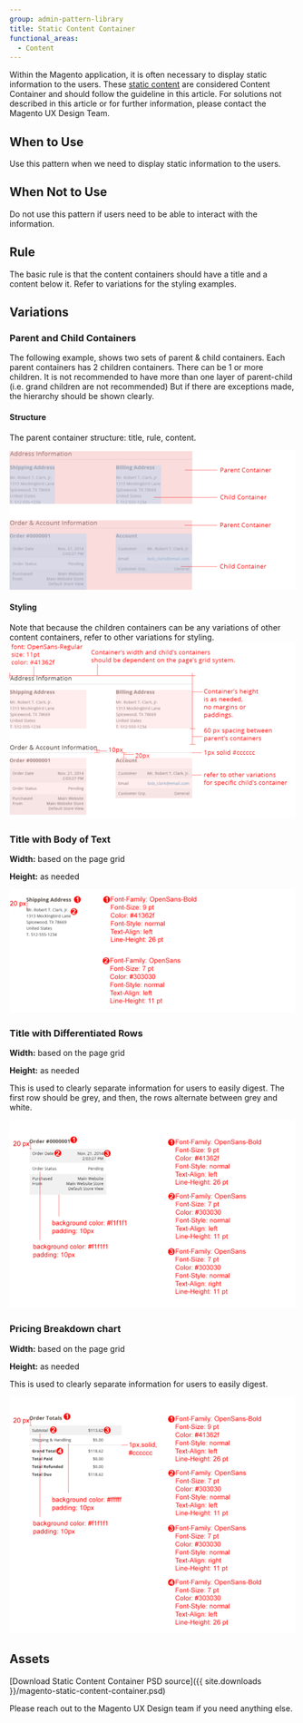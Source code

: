 ```yaml
---
group: admin-pattern-library
title: Static Content Container
functional_areas:
  - Content
---
```

Within the Magento application, it is often necessary to display static information to the users. These [static content](https://glossary.magento.com/static-content) are considered Content Container and should follow the guideline in this article. For solutions not described in this article or for further information, please contact the Magento UX Design Team.

## When to Use

Use this pattern when we need to display static information to the users.

## When Not to Use

Do not use this pattern if users need to be able to interact with the information.

## Rule

The basic rule is that the content containers should have a title and a content below it. Refer to variations for the styling examples.

## Variations

### Parent and Child Containers

The following example, shows two sets of parent & child containers. Each parent containers has 2 children containers. There can be 1 or more children. It is not recommended to have more than one layer of parent-child (i.e. grand children are not recommended) But if there are exceptions made, the hierarchy should be shown clearly.

#### Structure

The parent container structure: title, rule, content.

![](img/Var1-structure.png)

#### Styling

Note that because the children containers can be any variations of other content containers, refer to other variations for styling. ![](img/Var1-style.png)

### Title with Body of Text

**Width:** based on the page grid

**Height:** as needed

![](img/Var2-style.png)

### Title with Differentiated Rows

**Width:** based on the page grid

**Height:** as needed

This is used to clearly separate information for users to easily digest. The first row should be grey, and then, the rows alternate between grey and white.

![](img/Var3-style.png)

### Pricing Breakdown chart

**Width:** based on the page grid

**Height:** as needed

This is used to clearly separate information for users to easily digest.

![](img/Var4-style.png)

## Assets

[Download Static Content Container PSD source]({{ site.downloads }}/magento-static-content-container.psd)

Please reach out to the Magento UX Design team if you need anything else.
